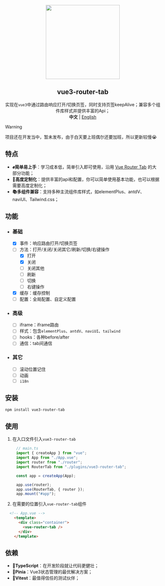 <p align="center">
    <div align="center"><img src="https://github.com/daylenjeez/vue3-router-tab/assets/111993029/71058201-d832-43d2-8396-04def7756971" width=240 /></div>
    <h2 align="center">vue3-router-tab</h2>
    <div align="center">实现在<code>vue3</code>中通过路由响应打开/切换页签，同时支持页签keepAlive；兼容多个组件库样式并提供丰富的Api；</div>
    <div align="center"><strong>中文</strong> | <a href="">English</a></div>
</p>

> [!WARNING]  
> 项目还在开发当中，暂未发布，由于白天要上班偶尔还要加班，所以更新较慢😭

## 特点

- **✊简单易上手**：学习成本低，简单引入即可使用，沿用 [Vue Router Tab](https://bhuh12.github.io/vue-router-tab/zh/) 的大部分功能；
- **🎨高度定制化**：提供丰富的api和配置，你可以简单使用基本功能，也可以根据需要高度定制化；
- **📚多组件兼容**：支持多种主流组件库样式，如elementPlus、antdV、naviUI、Tailwind.css；

## 功能
- ### 基础
    - [x] 事件：响应路由打开/切换页签
    - [ ] 方法：打开/关闭/关闭其它/刷新/切换/右键操作
      - [x] 打开
      - [x] 关闭
      - [ ] 关闭其他
      - [ ] 刷新
      - [ ] 切换
      - [ ] 右键操作
    - [x] 缓存：缓存控制
    - [ ] 配置：全局配置、自定义配置
- ### 高级
    - [ ] iframe：iframe路由
    - [ ] 样式：包含``elementPlus``、``antdV``、``naviUI``、``tailwind``
    - [ ] hooks：各种before/after
    - [ ] 通信：tab间通信
- ### 其它
    - [ ] 滚动位置记住
    - [ ] 动画
    - [ ] ``i18n``

## 安装

```bash
npm install vue3-router-tab
```

## 使用

1. 在入口文件引入``vue3-router-tab``
```ts
     // main.ts
     import { createApp } from "vue";
     import App from "./App.vue";
     import router from "./router";
     import RouterTab from "./plugins/vue3-router-tab";

     const app = createApp(App);

     app.use(router);
     app.use(RouterTab, { router });
     app.mount("#app");
```
2. 在需要的位置引入``vue-router-tab``组件
```html
  <!-- App.vue -->
    <template>
      <div class="container">
        <vue-router-tab />
      </div>
    </template>
```

## 依赖

- **💪TypeScript**：在开发阶段就让代码更健壮；
- **🍍Pinia**：Vue3状态管理的最优解决方案；
- **👬Vitest**：最值得信任的测试伙伴；

